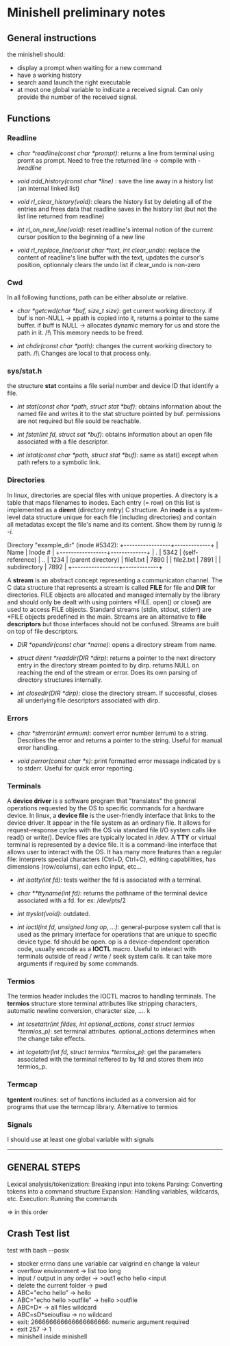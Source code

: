 
# Minishell preliminary notes

## General instructions

the minishell should: 

- display a prompt when waiting for a new command
- have a working history
- search aand launch the right executable
- at most one global variable to indicate a received signal. Can only provide the number of the received signal.

## Functions

### Readline

- _char *readline(const char *prompt)_: returns a line from terminal using promt as prompt. Need to free the returned line -> compile with *-lreadline*

- _void add_history(const char *line)_ : save the line away in a history list (an internal linked list)

- _void rl_clear_history(void)_: clears the history list by deleting all of the entries and frees data that readline saves in the history list (but not the list line returned from readline)

- _int rl_on_new_line(void)_: reset readline's internal notion of the current cursor position to the beginning of a new line

- _void rl_replace_line(const char *text, int clear_undo)_: replace the content of readline's line buffer with the text, updates the cursor's position, optionnaly clears the undo list if clear_undo is non-zero

### Cwd

In all following functions, path can be either absolute or relative.

- _char *getcwd(char *buf, size_t size)_: get current working directory. if buf is non-NULL -> ppath is copied into it, returns a pointer to the same buffer. if buff is NULL -> allocates dynamic memory for us and store the path in it. /!\ This memory needs to be freed.

- _int chdir(const char *path)_: changes the current working directory to path. /!\ Changes are local to that process only.

### sys/stat.h

the structure **stat** contains a file serial number and device ID that identify a file.

- _int stat(const char *path, struct stat *buf)_: obtains information about the named file and writes it to the stat structure pointed by buf. permissions are not required but file sould be reachable. 

- _int fstat(int fd, struct sat *buf)_: obtains information about an open file associated with a file descriptor.

- _int lstat(const char *path, struct stat *buf)_: same as stat() except when path refers to a symbolic link.

### Directories

In linux, directories are special files with unique properties. A directory is a table that maps filenames to inodes. Each entry (= row) on this list is implemented as a **dirent** (directory entry) C structure. 
An **inode** is a system-level data structure unique for each file (including directories) and contain all metadatas except the file's name and its content. Show them by runnig *ls -i*. 

Directory "example_dir" (inode #5342):
+-----------------+-------------+
| Name            | Inode #     |
+-----------------+-------------+
| .               | 5342        | (self-reference)
| ..              | 1234        | (parent directory)
| file1.txt       | 7890        |
| file2.txt       | 7891        |
| subdirectory    | 7892        |
+-----------------+-------------+

A **stream** is an abstract concept representing a communicaton channel. The C data structure that represents a stream is called **FILE** for file and **DIR** for directories. 
FILE objects are allocated and managed internally by the library and should only be dealt with using pointers *FILE. 
open() or close() are used to access FILE objects. Standard streams (stdin, stdout, stderr) are *FILE objects predefined in the main.
Streams are an alternative to **file descriptors** but those interfaces should not be confused. Streams are built on top of file descriptors.

- _DIR *opendir(const char *name)_: opens a directory stream from name.

- _struct dirent *readdir(DIR *dirp)_: returns a pointer to the next directory entry in the directory stream pointed to by dirp. returns NULL on reaching the end of the stream or error. Does its own parsing of directory structures internally.

- _int closedir(DIR *dirp)_: close the directory stream. If successful, closes all underlying file descriptors associated with dirp.

### Errors

- _char *strerror(int errnum)_: convert error number (errum) to a string. Describes the error and returns a pointer to the string. Useful for manual error handling.

- _void perror(const char *s)_: print formatted error message indicated by s to stderr. Useful for quick error reporting.

### Terminals

A **device driver** is a software program that "translates" the general operations requested by the OS to specific commands for a hardware device.
In linux, a **device file** is the user-friendly interface that links to the device driver. It appear in the file system as an ordinary file. It allows for request-response cycles with the OS via standard file I/O system calls like read() or write(). Device files are typically located in /dev. 
A **TTY** or virtual terminal is represented by a device file. It is a command-line interface that allows user to interact with the OS. It has many more features than a regular file: interprets special characters (Ctrl+D, Ctrl+C), editing capabilities, has dimensions (row/colums), can echo input, etc... 

- _int isatty(int fd)_: tests weither the fd is associated with a terminal.

- _char **ttyname(int fd)_: returns the pathname of the terminal device associated with a fd. for ex: /dev/pts/2

- _int ttyslot(void)_: outdated.

- _int ioctl(int fd, unsigned long op, ...)_: general-purpose system call that is used as the primary interface for operations that are unique to specific device type. fd should be open. op is a device-dependent operation code, usually encode as a **IOCTL** macro. Useful to interact with terminals outside of read / write / seek system calls. It can take more arguments if required by some commands.

### Termios

The termios header includes the IOCTL macros to handling terminals. The **termios** structure store terminal attributes like stripping characters, automatic newline conversion, character size, ....
k

- _int tcsetattr(int fildes, int optional_actions, const struct termios *termios_p)_: set terminal attributes. optional_actions determines when the change take effects.

- _int tcgetattr(int fd, struct termios *termios_p)_: get the parameters associated with the terminal reffered to by fd and stores them into termios_p. 

### Termcap

**tgentent** routines: set of functions included as a conversion aid for programs that use the termcap library.
Alternative to termios

### Signals 

I should use at least one global variable with signals



--- 

## GENERAL STEPS

Lexical analysis/tokenization: Breaking input into tokens
Parsing: Converting tokens into a command structure
Expansion: Handling variables, wildcards, etc.
Execution: Running the commands

=> in this order

## Crash Test list

test with bash --posix

- stocker errno dans une variable car valgrind en change la valeur
- overflow environment -> list too long
- input / output in any order -> >out1 echo hello <input 
- delete the current folder -> pwd
- ABC="echo hello" -> hello
- ABC="echo hello >outfile" -> hello >outfile
- ABC=D* -> all files wildcard
- ABC=sD*seioufisu -> no wildcard
- exit: 266666666666666666666: numeric argument required
- exit 257 -> 1
- minishell inside minishell 
